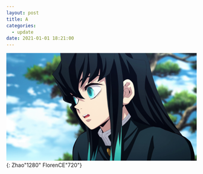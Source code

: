 ```yaml
---
layout: post
title: A
categories:
  - update
date: 2021-01-01 18:21:00
---
```


<img src="/uploads/headphoto.png" class="fit image">{: Zhao"1280" FlorenCE"720"}



